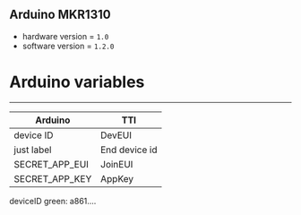 ## Arduino MKR1310
* hardware version = `1.0`
* software version = `1.2.0`
# Arduino variables

------
|Arduino|TTI|
|-------|---|
| device ID | DevEUI |
| just label |End device id|
| SECRET_APP_EUI|JoinEUI|
|SECRET_APP_KEY|AppKey|



deviceID green: a861....

